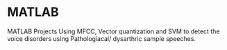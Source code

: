 # MATLAB
MATLAB Projects
Using MFCC, Vector quantization and SVM to detect the voice disorders using Pathologiacal/ dysarthric sample speeches.
